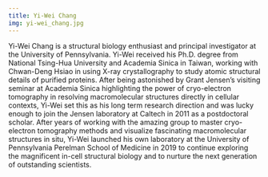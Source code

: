 ```yaml
---
title: Yi-Wei Chang
img: yi-wei_chang.jpg
---
```


Yi-Wei Chang is a structural biology enthusiast and principal investigator at the University of Pennsylvania. Yi-Wei received his Ph.D. degree from National Tsing-Hua University and Academia Sinica in Taiwan, working with Chwan-Deng Hsiao in using X-ray crystallography to study atomic structural details of purified proteins. After being astonished by Grant Jensen’s visiting seminar at Academia Sinica highlighting the power of cryo-electron tomography in resolving macromolecular structures directly in cellular contexts, Yi-Wei set this as his long term research direction and was lucky enough to join the Jensen laboratory at Caltech in 2011 as a postdoctoral scholar. After years of working with the amazing group to master cryo-electron tomography methods and visualize fascinating macromolecular structures in situ, Yi-Wei launched his own laboratory at the University of Pennsylvania Perelman School of Medicine in 2019 to continue exploring the magnificent in-cell structural biology and to nurture the next generation of outstanding scientists.


